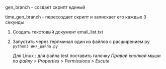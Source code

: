 gen_branch - создает скрипт единый

time_gen_branch - пересоздает скрипт и запискает его каждые 3 секунды

1. Создать текстовый документ email_list.txt 

2. Запустить через терпминал один из файлов с расширением py `python3 имя_файла.py`

   Для Linux : для файла test поставить галочку *Правой кнопкой мыши по файлу > Properties > Permissions > Excute*